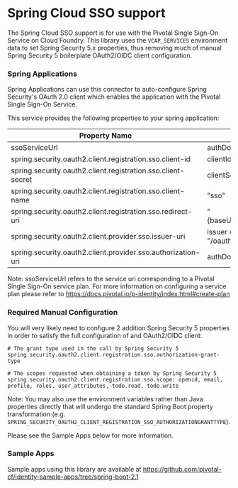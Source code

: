 # Spring Cloud SSO support

The Spring Cloud SSO support is for use with the Pivotal Single Sign-On Service on Cloud Foundry.
This library uses the `VCAP_SERVICES` environment data to set Spring Security 5.x properties, thus removing much of manual Spring Security 5 boilerplate OAuth2/OIDC client configuration.

### Spring Applications

Spring Applications can use this connector to auto-configure Spring Security's OAuth 2.0 client which enables the application with the Pivotal Single Sign-On Service.

This service provides the following properties to your spring application:

Property Name                                                |  Value
--------------                                               | ------
ssoServiceUrl                                                | authDomain (from VCAP_SERVICES)
spring.security.oauth2.client.registration.sso.client-id     | clientId (from VCAP_SERVICES)
spring.security.oauth2.client.registration.sso.client-secret | clientSecret (from VCAP_SERVICES)
spring.security.oauth2.client.registration.sso.client-name   | "sso"
spring.security.oauth2.client.registration.sso.redirect-uri  | "{baseUrl}/login/oauth2/code/{registrationId}"
spring.security.oauth2.client.provider.sso.issuer-uri        | issuer (from the .well_known endpoint) + "/oauth/token"
spring.security.oauth2.client.provider.sso.authorization-uri | authDomain + "/oauth/authorize"

Note: ssoServiceUrl refers to the service uri corresponding to a Pivotal Single Sign-On service plan. For more information on configuring a service plan please refer to https://docs.pivotal.io/p-identity/index.html#create-plan

### Required Manual Configuration

You will very likely need to configure 2 addition Spring Security 5 properties in order to satisfy the full configuration of and OAuth2/OIDC client:

```
# The grant type used in the call by Spring Security 5
spring.security.oauth2.client.registration.sso.authorization-grant-type

# The scopes requested when obtaining a token by Spring Security 5
spring.security.oauth2.client.registration.sso.scope: openid, email, profile, roles, user_attributes, todo.read, todo.write
```

Note: You may also use the environment variables rather than Java properties directly that will undergo the standard Spring Boot property transformation (e.g. `SPRING_SECURITY_OAUTH2_CLIENT_REGISTRATION_SSO_AUTHORIZATIONGRANTTYPE`).

Please see the Sample Apps below for more information.

### Sample Apps

Sample apps using this library are available at https://github.com/pivotal-cf/identity-sample-apps/tree/spring-boot-2.1
